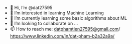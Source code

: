 - 👋 Hi, I’m @dat27595
- 👀 I’m interested in learning Machine Learning
- 🌱 I’m currently learning some basic algorithms about ML
- 💞️ I’m looking to collaborate on ...
- 📫 How to reach me: datphamtien27595@gmail.com/ https://www.linkedin.com/in/dat-pham-b2a32a9a/

<!---
dat27595/dat27595 is a ✨ special ✨ repository because its `README.md` (this file) appears on your GitHub profile.
You can click the Preview link to take a look at your changes.
--->
